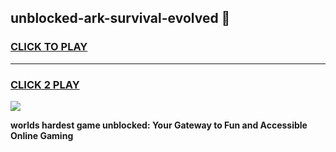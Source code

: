 
## unblocked-ark-survival-evolved 👋
<h3>
<a href="https://premium.freeplayer.one?title=unblocked-ark-survival-evolved&ref=14F">CLICK TO PLAY</a></h3>
<hr>

<h3>
<a href="https://premium.freeplayer.one?title=unblocked-ark-survival-evolved&ref=14F">CLICK 2 PLAY</a>
  
</h3>

<a href="https://premium.freeplayer.one?title=unblocked-ark-survival-evolved&ref=12F/"><img src="https://clearcache.store/games.png"></a>


**worlds hardest game unblocked: Your Gateway to Fun and Accessible Online Gaming**
